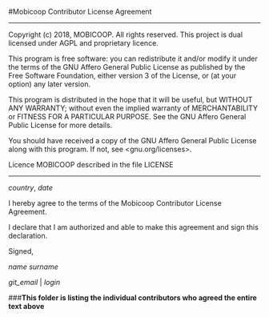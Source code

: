 #Mobicoop Contributor License Agreement

*************************************************************************************
   Copyright (c) 2018, MOBICOOP. All rights reserved.
   This project is dual licensed under AGPL and proprietary licence.

   This program is free software: you can redistribute it and/or modify
   it under the terms of the GNU Affero General Public License as
   published by the Free Software Foundation, either version 3 of the
   License, or (at your option) any later version.

   This program is distributed in the hope that it will be useful,
   but WITHOUT ANY WARRANTY; without even the implied warranty of
   MERCHANTABILITY or FITNESS FOR A PARTICULAR PURPOSE.  See the
   GNU Affero General Public License for more details.

   You should have received a copy of the GNU Affero General Public License
   along with this program.  If not, see <gnu.org/licenses>.

   Licence MOBICOOP described in the file LICENSE
*************************************************************************************


*country*, *date*

I hereby agree to the terms of the Mobicoop Contributor License
Agreement.

I declare that I am authorized and able to make this agreement and sign this
declaration.

Signed,

*name* *surname*

*git_email* | *login*


###**This folder is listing the individual contributors who agreed the entire text above**
